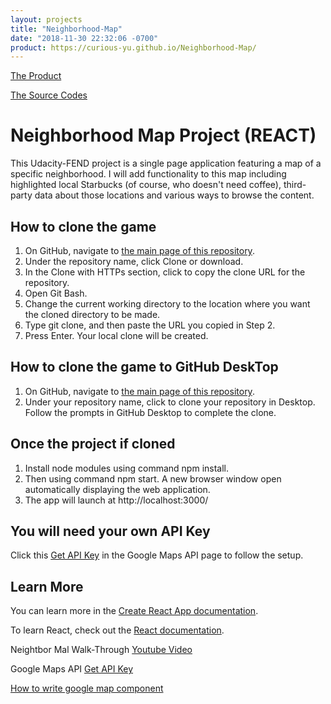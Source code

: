 ```yaml
---
layout: projects
title: "Neighborhood-Map"
date: "2018-11-30 22:32:06 -0700"
product: https://curious-yu.github.io/Neighborhood-Map/
---
```



[The Product](https://curious-yu.github.io/Neighborhood-Map/)

[The Source Codes](https://github.com/Curious-Yu/Neighborhood-Map)



# Neighborhood Map Project (REACT)

This Udacity-FEND project is a single page application featuring a map of a specific neighborhood. I will add functionality to this map including highlighted local Starbucks (of course, who doesn't need coffee), third-party data about those locations and various ways to browse the content.

## How to clone the game

  1. On GitHub, navigate to [the main page of this repository](https://github.com/Curious-Yu/Neighborhood-Map).
  2. Under the repository name, click Clone or download.
  3. In the Clone with HTTPs section, click  to copy the clone URL for the repository.
  4. Open Git Bash.
  5. Change the current working directory to the location where you want the cloned directory to be made.
  6. Type git clone, and then paste the URL you copied in Step 2.
  7. Press Enter. Your local clone will be created.

## How to clone the game to GitHub DeskTop

  1. On GitHub, navigate to [the main page of this repository](https://github.com/Curious-Yu/Neighborhood-Map).
  2. Under your repository name, click  to clone your repository in Desktop. Follow the prompts in GitHub Desktop to complete the clone.

## Once the project if cloned

  1. Install node modules using command npm install.
  2. Then using command npm start. A new browser window open automatically displaying the web application.
  3. The app will launch at http://localhost:3000/

## You will need your own API Key

Click this [Get API Key](https://developers.google.com/maps/documentation/javascript/get-api-key) in the Google Maps API page to follow the setup.

## Learn More

You can learn more in the [Create React App documentation](https://facebook.github.io/create-react-app/docs/getting-started).

To learn React, check out the [React documentation](https://reactjs.org/).

Neightbor Mal Walk-Through [Youtube Video](https://www.youtube.com/channel/UCcWSbBe_s-T_gZRnqFbtyIA)

Google Maps API [Get API Key](https://developers.google.com/maps/documentation/javascript/get-api-key)

[How to write google map component](https://www.fullstackreact.com/articles/how-to-write-a-google-maps-react-component/)
